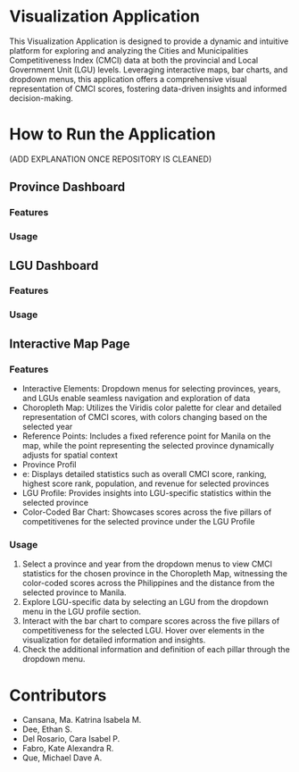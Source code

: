 # Visualization Application
This Visualization Application is designed to provide a dynamic and intuitive platform for exploring and analyzing the Cities and Municipalities Competitiveness Index (CMCI) data at both the provincial and Local Government Unit (LGU) levels. Leveraging interactive maps, bar charts, and dropdown menus, this application offers a comprehensive visual representation of CMCI scores, fostering data-driven insights and informed decision-making.

# How to Run the Application 
(ADD EXPLANATION ONCE REPOSITORY IS CLEANED) 

## Province Dashboard

### Features 

### Usage

## LGU Dashboard

### Features 

### Usage 

## Interactive Map Page

### Features 
- Interactive Elements: Dropdown menus for selecting provinces, years, and LGUs enable seamless navigation and exploration of data
- Choropleth Map: Utilizes the Viridis color palette for clear and detailed representation of CMCI scores, with colors changing based on the selected year
- Reference Points: Includes a fixed reference point for Manila on the map, while the point representing the selected province dynamically adjusts for spatial context
- Province Profil
- e: Displays detailed statistics such as overall CMCI score, ranking, highest score rank, population, and revenue for selected provinces
- LGU Profile: Provides insights into LGU-specific statistics within the selected province
- Color-Coded Bar Chart: Showcases scores across the five pillars of competitivenes for the selected province under the LGU Profile

### Usage
1. Select a province and year from the dropdown menus to view CMCI statistics for the chosen province in the Choropleth Map, witnessing the color-coded scores across the Philippines and the distance from the selected province to Manila.
2. Explore LGU-specific data by selecting an LGU from the dropdown menu in the LGU profile section.
3. Interact with the bar chart to compare scores across the five pillars of competitiveness for the selected LGU. Hover over elements in the visualization for detailed information and insights.
4. Check the additional information and definition of each pillar through the dropdown menu.

# Contributors
- Cansana, Ma. Katrina Isabela M.
- Dee, Ethan S.
- Del Rosario, Cara Isabel P.
- Fabro, Kate Alexandra R. 
- Que, Michael Dave A.


   
